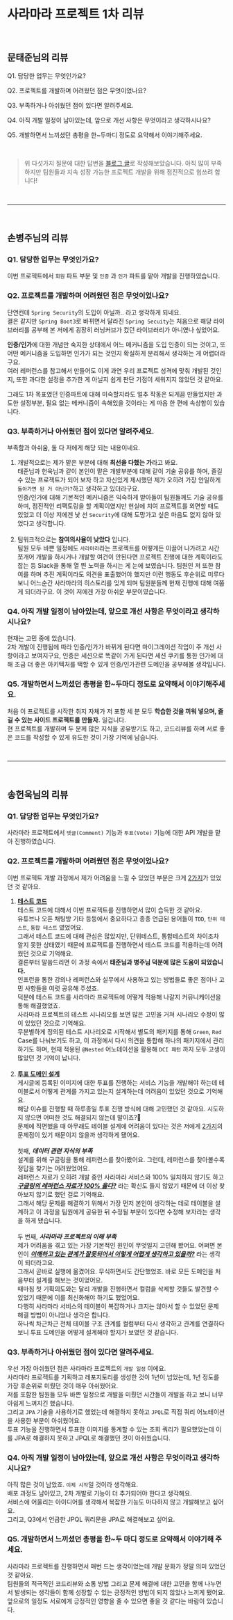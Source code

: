 # 사라마라 프로젝트 1차 리뷰

<br>

## 문태준님의 리뷰

Q1. 담당한 업무는 무엇인가요?

Q2. 프로젝트를 개발하며 어려웠던 점은 무엇이었나요?

Q3. 부족하거나 아쉬웠던 점이 있다면 알려주세요.

Q4. 아직 개발 일정이 남아있는데, 앞으로 개선 사항은 무엇이라고 생각하시나요?

Q5. 개발하면서 느끼셨던 총평을 한~두마디 정도로 요약해서 이야기해주세요.

<br>

> 위 다섯가지 질문에 대한 답변을 [블로그 글](https://velog.io/@langoustine/%EC%82%AC%EC%9D%B4%EB%93%9C-%ED%8C%80-%ED%94%84%EB%A1%9C%EC%A0%9D%ED%8A%B8-%ED%9B%84%EA%B8%B0)로 작성해보았습니다. 아직 많이 부족하지만 팀원들과 지속 성장 가능한 프로젝트 개발을 위해 점진적으로 힘쓰려 합니다!

<br><hr><br>

## 손병주님의 리뷰

### Q1. 담당한 업무는 무엇인가요?
이번 프로젝트에서 `회원` 파트 부분 및 `인증` 과 `인가` 파트를 맡아 개발을 진행하였습니다.

### Q2. 프로젝트를 개발하며 어려웠던 점은 무엇이었나요?
단연컨데 `Spring Security`의 도입이 아닐까.. 라고 생각하게 되네요. <br>
결은 같지만 `Spring Boot3`로 바뀌면서 달라진 `Spring Secuity`는 
처음으로 해당 라이브러리를 공부해 본 저에게 굉장히 러닝커브가 컸던 라이브러리가 아니였나 싶었어요. <br>

**인증/인가**에 대한 개념만 숙지한 상태에서 어느 메커니즘을 도입 인증이 되는 것이고, 
또 어떤 메커니즘을 도입하면 인가가 되는 것인지 확실하게 분리해서 생각하는 게 어렵더라구요. <br>
여러 레퍼런스를 참고해서 만들어도 이게 과연 우리 프로젝트 성격에 맞춰 개발된 것인지,
또한 과다한 설정을 추가한 게 아닐지 쉽게 판단 기점이 세워지지 않았던 것 같아요.

그래도 1차 목표였던 인증파트에 대해 미숙할지라도 얼추 작동은 되게끔 만들었지만
과도한 설정부분, 필요 없는 메커니즘이 속해있을 것이라는 게 마음 한 편에 속상함이 있습니다.

### Q3. 부족하거나 아쉬웠던 점이 있다면 알려주세요.
부족함과 아쉬움, 둘 다 저에게 해당 되는 내용이네요.

1. 개발적으로는 제가 맡은 부분에 대해 **최선을 다했는 가**라고 봐요. <br>
태준님과 헌욱님과 같이 본인이 맡은 개발부분에 대해 같이 기술 공유를 하며, 즐길 수 있는 프로젝트가 되어 보자
하고 자신있게 제시했던 제가 오히려 가장 안일하게 `돌아가면 된 거 아닌가?`하고 생각하고 있더라구요. <br>
인증/인가에 대해 기본적인 메커니즘은 익숙하게 받아들여 팀원들께도 기술 공유를 하며, 점진적인 리팩토링을 할 계획이였지만
현실에 치여 프로젝트를 외면할 때도 있었고 더 이상 저에겐 낯 선 `Security`에 대해 도망가고 싶은 마음도 없지 않아 있었다고 생각합니다.
<br><br>
2. 팀워크적으로는 **참여의사율이 낮았다** 입니다. <br>
팀원 모두 바쁜 일정에도 `사라마라`라는 프로젝트를 어떻게든 이끌어 나가려고 시간 쪼개어 개발을 하시거나
개발할 여건이 안된다면 프로젝트 진행에 대한 계획이라도 잡는 등 Slack을 통해 열 띈 노력을 하시는 게 눈에 보였습니다.
팀원인 저 또한 참여를 하며 추진 계획이라도 의견을 표출했어야 했지만 이런 행동도 후순위로 미루다보니
어느순간 사라마라의 히스토리를 잊게 되며 팀원분들께 현재 진행에 대해 여쭙게 되더라구요. 이 것이 저에겐 가장 아쉬운 부분이였습니다.

### Q4. 아직 개발 일정이 남아있는데, 앞으로 개선 사항은 무엇이라고 생각하시나요?
현재는 고민 중에 있습니다. <br>
2차 개발이 진행됨에 따라 인증/인가가 바뀌게 된다면 마이그레이션 작업이 주 개선 사항이라고 보여지구요,
인증은 세션으로 똑같이 가게 된다면 세션 쿠키를 통한 인가에 대해 조금 더 좋은 아키텍처를 택할 수 있게
인증/인가관련 도메인을 공부해볼 생각입니다.

### Q5. 개발하면서 느끼셨던 총평을 한~두마디 정도로 요약해서 이야기해주세요.
처음 이 프로젝트를 시작한 취지 자체가 저 포함 세 분 모두 **학습한 것을 끼워 넣으며, 즐길 수 있는 사이드 프로젝트를 만들자.** 일겁니다. <br>
현 프로젝트를 개발하며 두 분께 많은 지식을 공유받기도 하고, 코드리뷰를 하며 서로 좋은 코드를 작성할 수 있게 유도한 것이 가장 기억에 남습니다. <br>



<br><hr><br>

## 송헌욱님의 리뷰

### Q1. 담당한 업무는 무엇인가요?
사라마라 프로젝트에서 `댓글(Comment)` 기능과 `투표(Vote)` 기능에 대한 API 개발을 맡아 진행하였습니다.

### Q2. 프로젝트를 개발하며 어려웠던 점은 무엇이었나요?
이번 프로젝트 개발 과정에서 제가 어려움을 느낄 수 있었던 부분은 크게 <u>2가지</u>가 있었던 것 같아요.

1. **<u>테스트 코드</u>** </br>
   테스트 코드에 대해서 이번 프로젝트를 진행하면서 많이 습득한 것 같아요. </br>
   유튜브나 오픈 채팅방 기타 등등에서 중요하다고 종종 언급된 용어들이 `TDD`, `단위 테스트`, `통합 테스트` 였었어요. </br>
   그래서 테스트 코드에 대해 관심은 많았지만, 단위테스트, 통합테스트의 차이조차 알지 못한 상태였기 때문에 프로젝트를 진행하면서 테스트 코드를 적용하는데 어려웠던 것으로 기억해요. </br>
   결론부터 말씀드리면 이 과정 속에서 **태준님과 병주님 덕분에 많은 도움이 되었습니다.** </br>
   인프런을 통한 강의나 레퍼런스와 실무에서 사용하고 있는 방법들로 좋은 점이나 고민 사항들을 여럿 공유해 주셨죠. </br>
   덕분에 테스트 코드를 사라마라 프로젝트에 어떻게 적용해 나갈지 커뮤니케이션을 통해 해결했었죠. </br>
   사라마라 프로젝트의 테스트 시나리오를 보면 많은 고민을 거쳐 시나리오 수정이 많이 있었던 것으로 기억해요. </br>
   무분별하게 정의된 테스트 시나리오로 시작해서 별도의 패키지를 통해 `Green`, `Red` Case를 나눠보기도 하고, 이 과정에서 다시 의견을 통합해 하나의 패키지에서 관리하기도 하며, 현재 적용된 `@Nested` 어노테이션을 활용해 `DCI 패턴` 까지 모두 고생이 많았던 것 기억이 납니다.
   <br/><br/>
2. **<u>투표 도메인 설계</u>** </br>
   게시글에 등록된 이미지에 대한 투표를 진행하는 서비스 기능을 개발해야 하는데 테이블로서 어떻게 관계를 가지고 있는지 설계하는데 어려움이 있었던 것으로 기억해요. </br>
   해당 이슈를 진행할 때 하루종일 투표 진행 방식에 대해 고민했던 것 같아요. 시도하지 않으면 어떠한 것도 해결되지 않는데 말이죠?🤣 </br>
   문제에 직면했을 때 아무래도 테이블 설계에 어려움이 있다는 것은 저에게 <u>2가지</u>의 문제점이 있기 때문이지 않을까 생각하게 됐어요. </br>
   <br/> 첫째, ***데이터 관련 지식의 부족*** </br>
   설계를 위해 구글링을 통해 레퍼런스를 찾아봤어요. 그런데, 레퍼런스를 찾아볼수록 정답을 찾기는 어려웠었어요. </br>
   레퍼런스 자료가 오히려 개발 중인 사라마라 서비스와 100% 일치하지 않기도 하고 ***<u>구글링의 레퍼런스 자료가 100% 옳다?</u>*** 라는 확신도 들지 않았기 때문에 더 이상 찾아보지 않기로 했던 걸로 기억해요. </br>
   그래서 해당 문제를 해결하기 위해서 가장 먼저 본인이 생각하는 데로 테이블을 설계하고 이 과정을 팀원에게 공유한 뒤 수정될 부분이 있다면 수정해 보자라는 생각을 하게 됐습니다. </br>
   <br/> 두 번째, ***사라마라 프로젝트의 이해 부족*** </br>
   제가 어려움을 겪고 있는 가장 기본적인 원인이 무엇일지 고민해 봤어요. 어쩌면 본인이 ***<u>이해하고 있는 관계가 잘못되어서 이렇게 어렵게 생각하고 있을까?</u>*** 라는 생각이 되더라고요. </br>
   그래서 곧바로 실행에 옮겼어요. 무식하면서도 간단했었죠. 바로 모든 도메인을 처음부터 설계를 해보는 것이었어요. </br>
   때마침 첫 기획의도와는 달리 개발을 진행하면서 컬럼을 삭제할 것들도 발견할 수 있었기 때문에 이를 최신화해야 하기도 했었어요. </br>
   다행히 사라마라 서비스의 테이블이 복잡하거나 크지는 않아서 할 수 있었던 문제 해결 방법이 아니었나 생각은 합니다. </br>
   하나씩 차근차근 전체 테이블 구조 관계를 컬럼부터 다시 생각하고 관계를 연결하다 보니 투표 도메인을 어떻게 설계해야 할지가 보였던 것 같습니다. </br>

### Q3. 부족하거나 아쉬웠던 점이 있다면 알려주세요.
우선 가장 아쉬웠던 점은 사라마라 프로젝트의 `개발 일정` 이에요. </br>
사라마라 프로젝트를 기획하고 레포지토리를 생성한 것이 1년이 넘었는데, 1년 정도를 가장 후순위로 미뤘던 것이 매우 아쉬웠어요. </br>
저를 포함한 팀원들 모두 바쁜 일정으로 개발을 미뤘던 시간들이 개발을 하고 보니 너무 아쉽게 느껴지긴 했습니다. </br>
그리고 `JPA` 기술을 사용하기로 했었는데 해결하지 못하고 `JPQL`로 직접 쿼리 어노테이션을 사용한 부분이 아쉬웠어요. </br>
투표 기능을 진행하면서 투표한 이미지를 통계할 수 있는 조회 쿼리가 필요했었는데 이를 JPA로 해결하지 못하고 JPQL로 해결했던 것이 아쉬웠습니다.

### Q4. 아직 개발 일정이 남아있는데, 앞으로 개선 사항은 무엇이라고 생각하시나요?
아직 많은 것이 남았죠. `이제 시작`일 것이라 생각해요. </br>
배포 과정도 남아있고, 2차 개발로 기능이 더 추가되어야 한다고 생각해요. </br>
서비스에 어울리는 아이디어를 생각해서 복잡한 기능도 마다하지 않고 개발해보고 싶어요. </br>
그리고, Q3에서 언급한 JPQL 쿼리문을 JPA로 해결해보고 싶어요.

### Q5. 개발하면서 느끼셨던 총평을 한~두 마디 정도로 요약해서 이야기해 주세요.
사라마라 프로젝트를 진행하면서 매번 드는 생각이었는데 개발 문화가 정말 의미 있었던 것 같아요. </br>
팀원들의 적극적인 코드리뷰와 소통 방법 그리고 문제 해결에 대한 고민을 함께 나누면서 발생되는 생각들이 함께 성장할 수 있는 긍정적인 방법이 되지 않았나 느끼게 됐어요. </br>
앞으로의 일정도 서로에게 긍정적인 영향을 줄 수 있으면 좋을 것 같다는 바람이 있습니다.
